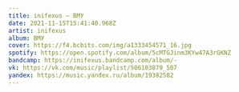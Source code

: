 ```yaml
---
title: inifexus — ВМУ
date: 2021-11-15T15:41:40.968Z
artist: inifexus
album: ВМУ
cover: https://f4.bcbits.com/img/a1333454571_16.jpg
spotify: https://open.spotify.com/album/5cMTGJinm3KYw47A3rGKNZ
bandcamp: https://inifexus.bandcamp.com/album/-
vk: https://vk.com/music/playlist/506103879_507
yandex: https://music.yandex.ru/album/19382582
---
```

